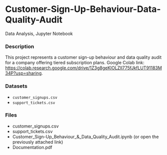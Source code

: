 # Customer-Sign-Up-Behaviour-Data-Quality-Audit
Data Analysis, Jupyter Notebook

### Description
This project represents a customer sign-up behaviour and data quality audit for a company offering tiered subscription plans. Google Colab link: https://colab.research.google.com/drive/1Z3g8geKlOLZIl775fJkfLUT91183M34P?usp=sharing.

### Datasets
* `customer_signups.csv`
* `support_tickets.csv`

### Files
* customer_signups.csv
* support_tickets.csv
* Customer_Sign-Up_Behaviour_&_Data_Quality_Audit.ipynb (or open the previously attached link)
* Documentation.pdf
